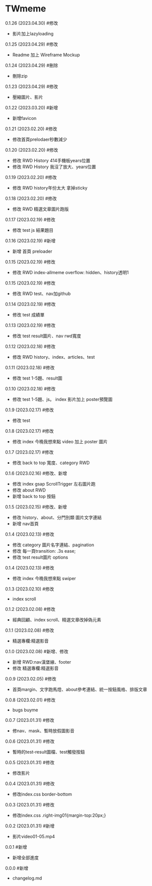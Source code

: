 # TWmeme
0.1.26 (2023.04.30)
#修改
- 影片加上lazyloading

0.1.25 (2023.04.29)
#修改
- Readme 加上 Wireframe Mockup


0.1.24 (2023.04.29)
#刪除
- 刪除zip

0.1.23 (2023.04.29)
#修改
- 壓縮圖片、影片

0.1.22 (2023.03.20)
#新增
- 新增favicon

0.1.21 (2023.02.20)
#修改
- 修改首頁prelodaer秒數減少

0.1.20 (2023.02.20)
#修改
- 修改 RWD History 414手機板years位置
- 修改 RWD History 我沒了放大、years位置

0.1.19 (2023.02.20)
#修改
- 修改 RWD history年份太大 拿掉sticky

0.1.18 (2023.02.20)
#修改
- 修改 RWD 精選文章圖片跑版

0.1.17 (2023.02.19)
#修改
- 修改 test js 結果題目

0.1.16 (2023.02.19)
#新增 
- 新增 首頁 preloader

0.1.15 (2023.02.19)
#修改
- 修改 RWD index-allmeme overflow: hidden、history透明1

0.1.15 (2023.02.19)
#修改
- 修改 RWD test、nav加github

0.1.14 (2023.02.19)
#修改 
- 修改 test 成績單

0.1.13 (2023.02.19)
#修改
- 修改 test result圖片、nav rwd寬度

0.1.12 (2023.02.18)
#修改
- 修改 RWD history、index、articles、test

0.1.11 (2023.02.18)
#修改
- 修改 test 1-5題、result圖

0.1.10 (2023.02.18)
#修改
- 修改 test 1-5題、js。 index 影片加上 poster預覽圖

0.1.9 (2023.02.17)
#修改 
- 修改 test

0.1.8 (2023.02.17)
#修改 
- 修改 index 今晚我想來點 video 加上 poster 圖片

0.1.7 (2023.02.17)
#修改
- 修改 back to top 寬度、category RWD


0.1.6 (2023.02.16)
#修改、新增
- 修改 index gsap ScrollTrigger 左右圖片跑
- 修改 about RWD
- 新增 back to top 按鈕

0.1.5 (2023.02.15)
#修改、新增
- 修改 history、about、分門別類 圖片文字連結
- 新增 nav首頁

0.1.4 (2023.02.13)
#修改 
- 修改 category 圖片名字連結、pagination
- 修改 每一頁transition: .3s ease;
- 修改 test result圖片 options

0.1.4 (2023.02.13)
#修改 
- 修改 index 今晚我想來點 swiper

0.1.3 (2023.02.10)
#修改 
- index scroll

0.1.2 (2023.02.08)
#修改 
- 經典回顧、index scroll、精選文章改掉偽元素

0.1.1 (2023.02.08)
#修改 
- 精選專欄:精選影音

0.1.0 (2023.02.08)
#新增、修改
- 新增 RWD:nav漢堡線、footer
- 修改 精選專欄:精選影音

0.0.9 (2023.02.05)
#修改
- 首頁margin、文字跑馬燈、about參考連結、統一按鈕風格、排版文章

0.0.8 (2023.02.01)
#修改
- bugs buyme 

0.0.7 (2023.01.31)
#修改
- 修nav、mask、暫時放假圖影音

0.0.6 (2023.01.31)
#修改
- 暫時的test-result圖檔、test觸發按鈕

0.0.5 (2023.01.31)
#修改
- 修改影片

0.0.4 (2023.01.31)
#修改
- 修改index.css border-bottom

0.0.3 (2023.01.31)
#修改
- 修改index.css .right-img01{margin-top:20px;}

0.0.2 (2023.01.31)
#新增
- 影片video01-05.mp4

0.0.1
#新增
- 新增全部進度

0.0.0
#新增
- changelog.md
